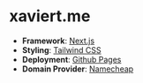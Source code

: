 # xaviert.me

- **Framework**: [Next.js](https://nextjs.org/)
- **Styling**: [Tailwind CSS](https://tailwindcss.com)
- **Deployment**: [Github Pages](https://pages.github.com/)
- **Domain Provider**: [Namecheap](https://www.namecheap.com/)
